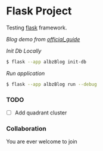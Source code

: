 # Flask Project
Testing [flask](https://flask.palletsprojects.com/en/3.0.x/) framework.

_Blog demo from [official_guide](https://flask.palletsprojects.com/en/3.0.x/tutorial/)_

_Init Db Locally_
```bash
$ flask --app albzBlog init-db 
```

_Run application_
```bash
$ flask --app albzBlog run --debug
```

### TODO
- [ ] Add quadrant cluster

### Collaboration 
You are ever welcome to join